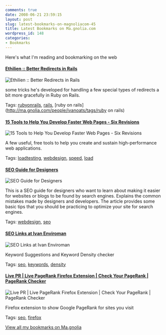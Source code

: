 ```yaml
---
comments: true
date: 2008-06-21 23:59:15
layout: post
slug: latest-bookmarks-on-magnoliacom-45
title: Latest Bookmarks on Ma.gnolia.com
wordpress_id: 148
categories:
- Bookmarks
---
```


Here's what I'm reading and bookmarking on the web

#### [Ethilien :: Better Redirects in Rails](http://ethilien.net/archives/better-redirects-in-rails/)

![Ethilien :: Better Redirects in Rails](http://ma.gnolia.com/bookmarks/cashikel/thumbnail/160)

some tricks he's developed for handling a few special types of redirects a bit more gracefully in Ruby on Rails.

Tags: [rubyonrails](http://ma.gnolia.com/people/ivanoats/tags/rubyonrails), [rails](http://ma.gnolia.com/people/ivanoats/tags/rails), [ruby on rails](http://ma.gnolia.com/people/ivanoats/tags/ruby on rails)

#### [15 Tools to Help You Develop Faster Web Pages - Six Revisions](http://sixrevisions.com/tools/faster_web_page/)

![15 Tools to Help You Develop Faster Web Pages - Six Revisions](http://ma.gnolia.com/bookmarks/mucichu/thumbnail/160)

A few useful, free tools to help you create and sustain high-performance web applications.

Tags: [loadtesting](http://ma.gnolia.com/people/ivanoats/tags/loadtesting), [webdesign](http://ma.gnolia.com/people/ivanoats/tags/webdesign), [speed](http://ma.gnolia.com/people/ivanoats/tags/speed), [load](http://ma.gnolia.com/people/ivanoats/tags/load)

#### [SEO Guide for Designers](http://www.webdesignerwall.com/general/seo-guide-for-designers/)

![SEO Guide for Designers](http://ma.gnolia.com/bookmarks/zutamoyo/thumbnail/160)

This is a SEO guide for designers who want to learn about making it easier for websites or blogs to be found by search engines. Explains the common mistakes made by designers and developers. The article provides some basic tips that you should be practicing to optimize your site for search engines.

Tags: [webdesign](http://ma.gnolia.com/people/ivanoats/tags/webdesign), [seo](http://ma.gnolia.com/people/ivanoats/tags/seo)

#### [SEO Links at Ivan Enviroman](http://www.ivanenviroman.com/2008/06/10/seo-links/)

![SEO Links at Ivan Enviroman](http://ma.gnolia.com/bookmarks/tweyuviwe/thumbnail/160)

Keyword Suggestions and Keyword Density checker

Tags: [seo](http://ma.gnolia.com/people/ivanoats/tags/seo), [keywords](http://ma.gnolia.com/people/ivanoats/tags/keywords), [density](http://ma.gnolia.com/people/ivanoats/tags/density)

#### [Live PR | Live PageRank Firefox Extension | Check Your PageRank | PageRank Checker](http://livepr.raketforskning.com/firefox-extension.html)

![Live PR | Live PageRank Firefox Extension | Check Your PageRank | PageRank Checker](http://ma.gnolia.com/bookmarks/vropavoc/thumbnail/160)

Firefox extension to show Google PageRank for sites you visit

Tags: [seo](http://ma.gnolia.com/people/ivanoats/tags/seo), [firefox](http://ma.gnolia.com/people/ivanoats/tags/firefox)

[View all my bookmarks on Ma.gnolia](http://ma.gnolia.com/people/ivanoats/bookmarks)
